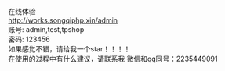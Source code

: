 在线体验<br> 
http://works.songqiphp.xin/admin<br> 
账号: admin,test,tpshop<br> 
密码: 123456<br> 
如果感觉不错，请给我一个star！！！！<br> 
在使用的过程中有什么建议，请联系我 微信和qq同号：2235449091<br> 


